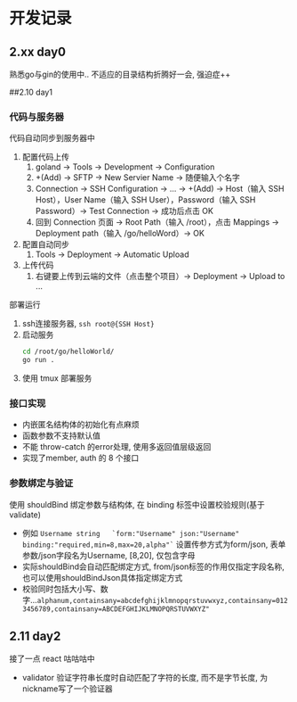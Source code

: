 # 开发记录

## 2.xx day0

熟悉go与gin的使用中..
不适应的目录结构折腾好一会, 强迫症++

##2.10 day1

### 代码与服务器

代码自动同步到服务器中
1. 配置代码上传
   1. goland -> Tools -> Development -> Configuration
   2. +(Add) -> SFTP -> New Servier Name -> 随便输入个名字 
   3. Connection -> SSH Configuration -> ... -> +(Add) -> Host（输入 SSH Host），User Name（输入 SSH User），Password（输入 SSH Password）-> Test Connection -> 成功后点击 OK
   4. 回到 Connection 页面 -> Root Path（输入 /root），点击 Mappings -> Deployment path（输入 /go/helloWord）-> OK
2. 配置自动同步
   1. Tools -> Deployment -> Automatic Upload
3. 上传代码
   1. 右键要上传到云端的文件（点击整个项目）-> Deployment -> Upload to ...

部署运行
1. ssh连接服务器, `ssh root@{SSH Host}`
2. 启动服务 
    ```bash
   cd /root/go/helloWorld/
   go run . 
   ```
3. 使用 tmux 部署服务
   
### 接口实现
- 内嵌匿名结构体的初始化有点麻烦
- 函数参数不支持默认值
- 不能 throw-catch 的error处理, 使用多返回值层级返回
- 实现了member, auth 的 8 个接口

### 参数绑定与验证
使用 shouldBind 绑定参数与结构体, 在 binding 标签中设置校验规则(基于validate)

- 例如 ``` Username string   `form:"Username" json:"Username" binding:"required,min=8,max=20,alpha"` ``` 设置传参方式为form/json, 表单参数/json字段名为Username, [8,20], 仅包含字母
- 实际shouldBind会自动匹配绑定方式, from/json标签的作用仅指定字段名称, 也可以使用shouldBindJson具体指定绑定方式
- 校验同时包括大小写、数字...`alphanum,containsany=abcdefghijklmnopqrstuvwxyz,containsany=0123456789,containsany=ABCDEFGHIJKLMNOPQRSTUVWXYZ"`

## 2.11 day2
接了一点 react 咕咕咕中

- validator 验证字符串长度时自动匹配了字符的长度, 而不是字节长度, 为nickname写了一个验证器